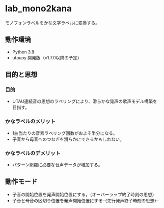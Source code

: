 # lab_mono2kana

モノフォンラベルをかな文字ラベルに変換する。

## 動作環境

- Python 3.8
- utaupy 開発版（v1.7.0以降の予定）

## 目的と思想

### 目的

- UTAU連続音の思想のラベリングにより、滑らかな発声の歌声モデル構築を目指す。

### かなラベルのメリット

- 1曲当たりの音素ラベリング回数がおよそ半分になる。
- 子音から母音へのつなぎを滑らかにできるかもしれない。

### かなラベルのデメリット

- パターン網羅に必要な音声データが増加する。

## 動作モード

- 子音の開始位置を発声開始位置にする。（オーバーラップ終了時刻の思想）
- ~~子音と母音の区切り位置を発声開始位置にする（先行発声終了時刻の思想）~~
